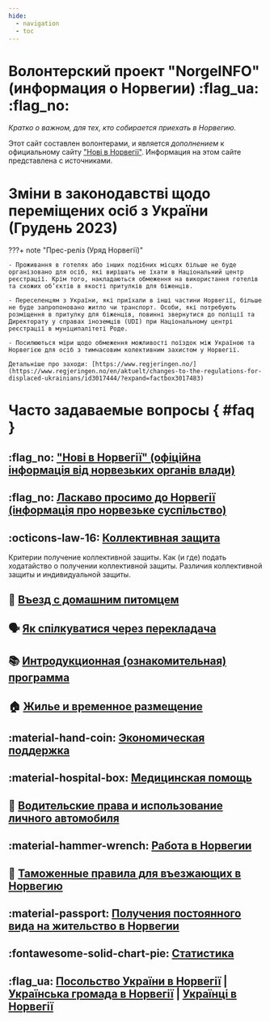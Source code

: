 ```yaml
---
hide:
  - navigation
  - toc
---
```


# **Волонтерский проект "NorgeINFO" (информация о Норвегии)** :flag_ua: :flag_no: 
*Кратко о важном, для тех, кто собирается приехать в Норвегию.*

Этот сайт составлен волонтерами, и является *дополнением* к официальному сайту ["Нові в Норвегії"](https://www.nyinorge.no/uk/). Информация на этом сайте представлена с источниками.

# Зміни в законодавстві щодо переміщених осіб з України (Грудень 2023)

???+ note "Прес-реліз (Уряд Норвегії)"

    - Проживання в готелях або інших подібних місцях більше не буде організовано для осіб, які вирішать не їхати в Національний центр реєстрації. Крім того, накладаються обмеження на використання готелів та схожих об’єктів в якості притулків для біженців. 

    - Переселенцям з України, які приїхали в інші частини Норвегії, більше не буде запропоновано житло чи транспорт. Особи, які потребують розміщення в притулку для біженців, повинні звернутися до поліції та Директорату у справах іноземців (UDI) при Національному центрі реєстрації в муніципалітеті Роде.

    - Посилюються міри щодо обмеження можливості поїздок між Україною та Норвегією для осіб з тимчасовим колективним захистом у Норвегії.

    Детальніше про заходи: [https://www.regjeringen.no/](https://www.regjeringen.no/en/aktuelt/changes-to-the-regulations-for-displaced-ukrainians/id3017444/?expand=factbox3017483)



# Часто задаваемые вопросы { #faq }
## :flag_no: ["Нові в Норвегії" (офіційна інформація від норвезьких органів влади)](https://www.nyinorge.no/uk/)

## :flag_no: [Ласкаво просимо до Норвегії (інформація про норвезьке суспільство)](https://www.imdi.no/globalassets/illustrasjoner/ukraina/information-about-norwegian-society-2022---ukrainsk0822.pdf)

## :octicons-law-16: [Коллективная защита](kollektiv-beskyttelse.md)
Критерии получение коллективной защиты. Как (и где) подать ходатайство о получении коллективной защиты. Различия коллективной защиты и индивидуальной защиты.

## :guide_dog: [Въезд с домашним питомцем](kjaeledyr.md)

## :speaking_head: [Як спілкуватися через перекладача](https://www.imdi.no/globalassets/illustrasjoner/ukraina/a-fore-en-samtale-via-tolk_ukrainsk.pdf)

## :books: [Интродукционная (ознакомительная) программа](introduksjonsprogram.md)

## :house: [Жилье и временное размещение](bolig.md)

## :material-hand-coin: [Экономическая поддержка](stotte.md)

## :material-hospital-box: [Медицинская помощь](helsehjelp.md)

## :red_car: [Водительские права и использование личного автомобиля](forerkort-og-bil.md)

## :material-hammer-wrench: [Работа в Норвегии](jobb.md)

## :customs: [Таможенные правила для въезжающих в Норвегию](toll.md)

## :material-passport: [Получения постоянного вида на жительство в Норвегии](permanent-oppholdstillatelse.md)

## :fontawesome-solid-chart-pie: [Статистика](statistikk.md)

## :flag_ua: [Посольство України в Норвегії](https://norway.mfa.gov.ua/) | [Українська громада в Норвегії](https://www.facebook.com/DenUkrainskeForeningiNorge/) | [Українці в Норвегії](https://www.ukrainere.no/about-us/)
